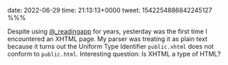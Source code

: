 date: 2022-06-29
time: 21:13:13+0000
tweet: 1542254886842245127
%%%

Despite using [@_readingapp](https://twitter.com/_readingapp) for years, yesterday was the first time I encountered an XHTML page. My parser was treating it as plain text because it turns out the Uniform Type Identifier `public.xhtml` does not conform to `public.html`. Interesting question: Is XHTML a type of HTML?

